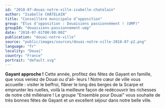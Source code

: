 ```yaml
---
id: "2018-07-douai-notre-ville-isabelle-chatelain"
author: "Isabelle CHÂTELAIN"
title: "Conseillère municipale d’opposition"
group: "Élus d’opposition : Douaisiens passionnément ! (UMP)"
groupId: "douaisiens-passionnement-ump"
date: "2018-07-01T00:00:00Z"
publication: "douai-notre-ville"
source: "public/images/sources/douai-notre-ville-2018-07-p2.png"
language: "fr"
locality: "Douai"
country: "France"
portrait: "default.svg"
---
```


**Gayant approche !**
Cette année, profitez des fêtes de Gayant en famille, que vous veniez de Douai ou d'ail-
leurs ! Notre cœur de ville vous accueille : visiter le beffroi, flâner le long des berges de la Scarpe et emprunter les ruelles, voilà la meilleure façon de redécouvrir les richesses de notre cité millénaire !
Le groupe "Ensemble pour Douai" vous souhaite de très bonnes fêtes de Gayant et un excellent séjour dans notre belle ville.
